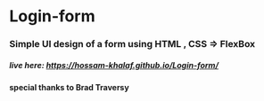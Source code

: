 # Login-form

### Simple UI design of a form using HTML , CSS => FlexBox

##### live here: https://hossam-khalaf.github.io/Login-form/

#### special thanks to Brad Traversy
